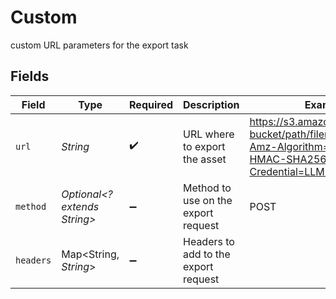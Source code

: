 # Custom

custom URL parameters for the export task


## Fields

| Field                                                                                                        | Type                                                                                                         | Required                                                                                                     | Description                                                                                                  | Example                                                                                                      |
| ------------------------------------------------------------------------------------------------------------ | ------------------------------------------------------------------------------------------------------------ | ------------------------------------------------------------------------------------------------------------ | ------------------------------------------------------------------------------------------------------------ | ------------------------------------------------------------------------------------------------------------ |
| `url`                                                                                                        | *String*                                                                                                     | :heavy_check_mark:                                                                                           | URL where to export the asset                                                                                | https://s3.amazonaws.com/my-bucket/path/filename.mp4?X-Amz-Algorithm=AWS4-HMAC-SHA256&X-Amz-Credential=LLMMB |
| `method`                                                                                                     | *Optional<? extends String>*                                                                                 | :heavy_minus_sign:                                                                                           | Method to use on the export request                                                                          | POST                                                                                                         |
| `headers`                                                                                                    | Map<String, *String*>                                                                                        | :heavy_minus_sign:                                                                                           | Headers to add to the export request                                                                         |                                                                                                              |